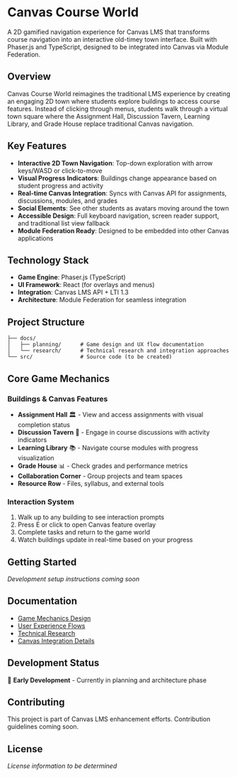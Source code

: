 # Canvas Course World

A 2D gamified navigation experience for Canvas LMS that transforms course navigation into an interactive old-timey town interface. Built with Phaser.js and TypeScript, designed to be integrated into Canvas via Module Federation.

## Overview

Canvas Course World reimagines the traditional LMS experience by creating an engaging 2D town where students explore buildings to access course features. Instead of clicking through menus, students walk through a virtual town square where the Assignment Hall, Discussion Tavern, Learning Library, and Grade House replace traditional Canvas navigation.

## Key Features

- **Interactive 2D Town Navigation**: Top-down exploration with arrow keys/WASD or click-to-move
- **Visual Progress Indicators**: Buildings change appearance based on student progress and activity
- **Real-time Canvas Integration**: Syncs with Canvas API for assignments, discussions, modules, and grades
- **Social Elements**: See other students as avatars moving around the town
- **Accessible Design**: Full keyboard navigation, screen reader support, and traditional list view fallback
- **Module Federation Ready**: Designed to be embedded into other Canvas applications

## Technology Stack

- **Game Engine**: Phaser.js (TypeScript)
- **UI Framework**: React (for overlays and menus)
- **Integration**: Canvas LMS API + LTI 1.3
- **Architecture**: Module Federation for seamless integration

## Project Structure

```
├── docs/
│   ├── planning/      # Game design and UX flow documentation
│   └── research/      # Technical research and integration approaches
└── src/               # Source code (to be created)
```

## Core Game Mechanics

### Buildings & Canvas Features

- **Assignment Hall** 🏛️ - View and access assignments with visual completion status
- **Discussion Tavern** 🍺 - Engage in course discussions with activity indicators
- **Learning Library** 📚 - Navigate course modules with progress visualization
- **Grade House** 📊 - Check grades and performance metrics
- **Collaboration Corner** - Group projects and team spaces
- **Resource Row** - Files, syllabus, and external tools

### Interaction System

1. Walk up to any building to see interaction prompts
2. Press E or click to open Canvas feature overlay
3. Complete tasks and return to the game world
4. Watch buildings update in real-time based on your progress

## Getting Started

*Development setup instructions coming soon*

## Documentation

- [Game Mechanics Design](./docs/planning/game-mechanics-design.md)
- [User Experience Flows](./docs/planning/user-experience-flows.md)
- [Technical Research](./docs/research/research-phase1-game-development.md)
- [Canvas Integration Details](./docs/research/canvas-integration-technical-details.md)

## Development Status

🚧 **Early Development** - Currently in planning and architecture phase

## Contributing

This project is part of Canvas LMS enhancement efforts. Contribution guidelines coming soon.

## License

*License information to be determined*

